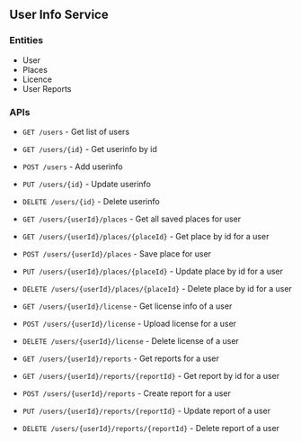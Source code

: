 ## User Info Service

### Entities
* User
* Places
* Licence
* User Reports

### APIs
* `GET /users` - Get list of users
* `GET /users/{id}` - Get userinfo by id
* `POST /users` - Add userinfo
* `PUT /users/{id}` - Update userinfo
* `DELETE /users/{id}` - Delete userinfo

* `GET /users/{userId}/places` - Get all saved places for user
* `GET /users/{userId}/places/{placeId}` - Get place by id for a user
* `POST /users/{userId}/places` - Save place for user
* `PUT /users/{userId}/places/{placeId}` - Update place by id for a user
* `DELETE /users/{userId}/places/{placeId}` - Delete place by id for a user

* `GET /users/{userId}/license` - Get license info of a user
* `POST /users/{userId}/license` - Upload license for a user
* `DELETE /users/{userId}/license` - Delete license of a user

* `GET /users/{userId}/reports` - Get reports for a user
* `GET /users/{userId}/reports/{reportId}` - Get report by id for a user
* `POST /users/{userId}/reports` - Create report for a user
* `PUT /users/{userId}/reports/{reportId}` - Update report of a user
* `DELETE /users/{userId}/reports/{reportId}` - Delete report of a user
